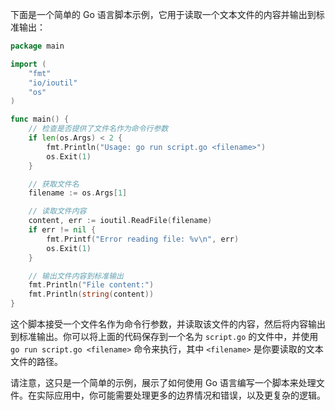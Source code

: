 下面是一个简单的 Go 语言脚本示例，它用于读取一个文本文件的内容并输出到标准输出：

```go
package main

import (
    "fmt"
    "io/ioutil"
    "os"
)

func main() {
    // 检查是否提供了文件名作为命令行参数
    if len(os.Args) < 2 {
        fmt.Println("Usage: go run script.go <filename>")
        os.Exit(1)
    }

    // 获取文件名
    filename := os.Args[1]

    // 读取文件内容
    content, err := ioutil.ReadFile(filename)
    if err != nil {
        fmt.Printf("Error reading file: %v\n", err)
        os.Exit(1)
    }

    // 输出文件内容到标准输出
    fmt.Println("File content:")
    fmt.Println(string(content))
}
```

这个脚本接受一个文件名作为命令行参数，并读取该文件的内容，然后将内容输出到标准输出。你可以将上面的代码保存到一个名为 `script.go` 的文件中，并使用 `go run script.go <filename>` 命令来执行，其中 `<filename>` 是你要读取的文本文件的路径。

请注意，这只是一个简单的示例，展示了如何使用 Go 语言编写一个脚本来处理文件。在实际应用中，你可能需要处理更多的边界情况和错误，以及更复杂的逻辑。